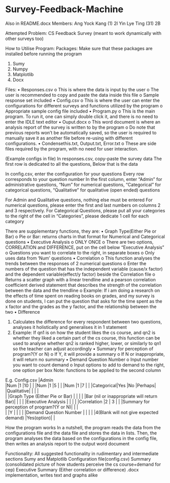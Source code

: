 # Survey-Feedback-Machine
Also in README.docx
Members: 
  Ang Yock Kang (1) 2I
  Yin Lye Ting (31) 2B
  
Attempted Problem:
  CS Feedback Survey (meant to work dynamically with other surveys too)
  
How to Utilise Program:
  Packages:
  Make sure that these packages are installed before running the program

  1.	Sumy
  2.	Numpy
  3.	Matplotlib
  4.	Docx

  Files:
  •	Responses.csv
  o	This is where the data is input by the user
  o	The user is recommended to copy and paste the data inside this file
  o	Sample response set included
  •	Config.csv
  o	This is where the user can enter the configurations for different surveys and functions utilized by the program
  o	Appropriate sample config file included
  •	Program.py
  o	This is the main program. To run it, one can simply double click it, and there is no need to enter the IDLE text editor
  •	Ouput.docx
  o	This word document is where an analysis report of the survey is written to by the program
  o	Do note that previous reports won’t be automatically saved, so the user is required to manually save it as another file before re-using with different configurations.
  •	Condensethis.txt, Output.txt, Error.txt
  o	These are side files required by the program, with no need for user interaction.

  (Example configs in file)
  In responses.csv, copy-paste the survey data
  The first row is dedicated to all the questions,
  Below that is the data

  In config.csv, enter the configuration for your questions
  Every row corresponds to your question number
  In the first column, enter
  “Admin” for administrative questions,
  “Num” for numerical questions,
  “Categorical” for categorical questions,
  “Qualitative” for qualitative (open ended) questions

  For Admin and Qualitative questions, nothing else must be entered
  For numerical questions, please enter the first and last numbers on columns 2 and 3 respectively.
  For Categorical Questions, please put all your categories to the right of the cell in “Categories”, please dedicate 1 cell for each category

  There are supplementary functions, they are:
  •	Graph Type(Either Pie or Bar)
  o	Pie or Bar: returns charts in that format for Numerical and Categorical questions
  •	Executive Analysis
  o	ONLY ONCE
  o	There are two options, CORRELATION and DIFFERENCE, put on the cell below “Executive Analysis”
  o	Questions you want to correlate to the right, in separate boxes
  o	Only uses data from ‘Num’ questions
  •	Correlation
  o	This function analyses the trends between the responses of 2 numerical questions
  o	Enter the numbers of the question that has the independent variable (cause/x factor) and the dependent variable(effect/y factor) beside the Correlation file
  o	Returns a scatter graph with a linear trendline and a pearson correlation coefficient derived statement that describes the strength of the correlation between the data and the trendline
  o	Example: If i am doing a research on the effects of time spent on reading books on grades, and my survey is done on students, I can put the question that asks for the time spent as the x factor and the grades as the y factor, and the relationship between the two
  •	Difference
  1.	Calculates the difference for every respondent between two questions, analyses it holistically and generalises it in 1 statement
  2.	Example: If qn1 is on how the student likes the cs course, and qn2 is whether they liked a certain part of the cs course, this function can be used to analyse whether qn2 is ranked higher, lower, or similarly to qn1 so the teacher can adjust accordingly
  •	Summary for perception of program?(Y or N)
  o	If Y, it will provide a summary
  o	If N or inappropriate, it will return no summary
  •	Demand Question Number
  o	Input number you want to count demand
  o	Input options to add to demand to the right, one option per box
  Note: functions to be applied to the second column


  E.g.
  Config.csv
|Admin			
|Num	      |1                                         |10         |       |
|Num	      |1                                         |5          |       |
|Num	      |1                                         |7          |       |
|Categorical|Yes                                       |No         |Perhaps|
|Qualitative|                                          |           |       |		
|           |Graph Type (Either Pie or Bar)		         |           |       |
|           |Bar (nil or inappropriate will return Bar)|           |       |
|           |Executive Analysis		                     |           |       |
|           |Correlation                               |2          |   3   |
|           |Summary for perception of program?(Y or N)|	         |       |	
|           |Y	                                       |           |       |
|           |Demand Question Number		                 |           |       |
|           |4(Blank will not give expected demand)    |Yes(option)|       |	


  How the program works
  In a nutshell, the program reads the data from the configurations file and the data file and stores the data in lists. Then, the program analyses the data based on the configurations in the config file, then writes an analysis report to the output word document

  Functionality:
  All suggested functionality in rudimentary and intermediate sections
  Sumy and Matplotlib
  Configuration file(config.csv)
  Summary (consolidated picture of how students perceive the cs course+demand for cep)
  Executive Summary (Either correlation or difference)
  .docx implementation, writes text and graphs alike 
